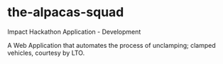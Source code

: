 # the-alpacas-squad
Impact Hackathon Application - Development

A Web Application that automates the process of unclamping; clamped vehicles, courtesy by LTO.
